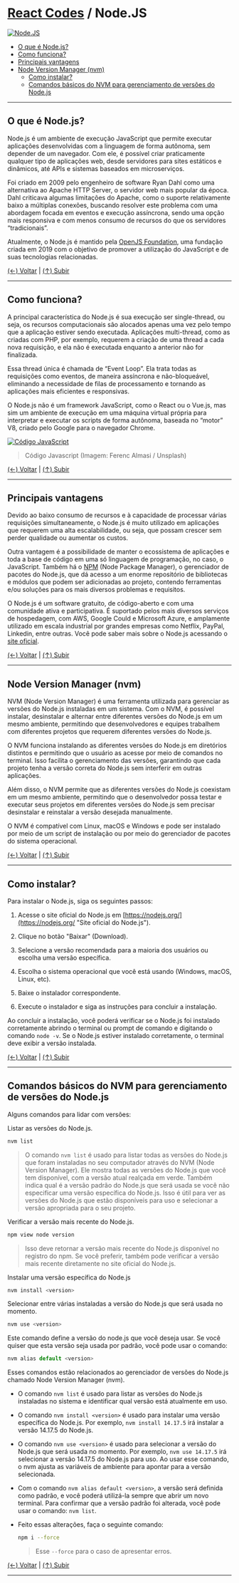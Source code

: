 # [React Codes](https://github.com/systemboys/React_Codes#react-codes "React Codes") / Node.JS

[![Node.JS](https://github.com/systemboys/React_Codes/raw/main/Ambientes%20de%20execu%C3%A7%C3%A3o/NodeJS/images/Node.js.jpg "Node.JS")](https://github.com/systemboys/React_Codes/raw/main/Ambientes%20de%20execu%C3%A7%C3%A3o/NodeJS/images/Node.js.jpg "Node.JS")

- [O que é Node.js?](#o-que-%C3%A9-nodejs "O que é Node.js?")
- [Como funciona?](#como-funciona "Como funciona?")
- [Principais vantagens](#principais-vantagens "Principais vantagens")
- [Node Version Manager (nvm)](#node-version-manager-nvm "Node Version Manager (nvm)")
    - [Como instalar?](#como-instalar "Como instalar?")
    - [Comandos básicos do NVM para gerenciamento de versões do Node.js](#comandos-b%C3%A1sicos-do-nvm-para-gerenciamento-de-vers%C3%B5es-do-nodejs "Comandos básicos do NVM para gerenciamento de versões do Node.js")

---

## O que é Node.js?

Node.js é um ambiente de execução JavaScript que permite executar aplicações desenvolvidas com a linguagem de forma autônoma, sem depender de um navegador. Com ele, é possível criar praticamente qualquer tipo de aplicações web, desde servidores para sites estáticos e dinâmicos, até APIs e sistemas baseados em microserviços.

Foi criado em 2009 pelo engenheiro de software Ryan Dahl como uma alternativa ao Apache HTTP Server, o servidor web mais popular da época. Dahl criticava algumas limitações do Apache, como o suporte relativamente baixo a múltiplas conexões, buscando resolver este problema com uma abordagem focada em eventos e execução assíncrona, sendo uma opção mais responsiva e com menos consumo de recursos do que os servidores “tradicionais”.

Atualmente, o Node.js é mantido pela [OpenJS Foundation](https://openjsf.org/ "OpenJS Foundation’s mission is to drive broad adoption and ongoing development of key JavaScript solutions and related technologies."), uma fundação criada em 2019 com o objetivo de promover a utilização do JavaScript e de suas tecnologias relacionadas.

[(&larr;) Voltar](https://github.com/systemboys/React_Codes#react-codes "Voltar ao SumÃ¡rio") | 
[(&uarr;) Subir](#react-codes--nodejs "Subir para o topo")

---

## Como funciona?

A principal característica do Node.js é sua execução ser single-thread, ou seja, os recursos computacionais são alocados apenas uma vez pelo tempo que a aplicação estiver sendo executada. Aplicações multi-thread, como as criadas com PHP, por exemplo, requerem a criação de uma thread a cada nova requisição, e ela não é executada enquanto a anterior não for finalizada.

Essa thread única é chamada de “Event Loop”. Ela trata todas as requisições como eventos, de maneira assíncrona e não-bloqueável, eliminando a necessidade de filas de processamento e tornando as aplicações mais eficientes e responsivas.

O Node.js não é um framework JavaScript, como o React ou o Vue.js, mas sim um ambiente de execução em uma máquina virtual própria para interpretar e executar os scripts de forma autônoma, baseada no “motor” V8, criado pelo Google para o navegador Chrome.

[![Código JavaScript](https://github.com/systemboys/React_Codes/blob/main/Ambientes%20de%20execu%C3%A7%C3%A3o/NodeJS/images/o_que_e_node_js-e1612977170388-700x393.jpg?raw=true "Código JavaScript")](https://github.com/systemboys/React_Codes/blob/main/Ambientes%20de%20execu%C3%A7%C3%A3o/NodeJS/images/o_que_e_node_js-e1612977170388-700x393.jpg?raw=true "Código JavaScript")

> Código Javascript (Imagem: Ferenc Almasi / Unsplash)

[(&larr;) Voltar](https://github.com/systemboys/React_Codes#react-codes "Voltar ao SumÃ¡rio") | 
[(&uarr;) Subir](#react-codes--nodejs "Subir para o topo")

---

## Principais vantagens

Devido ao baixo consumo de recursos e à capacidade de processar várias requisições simultaneamente, o Node.js é muito utilizado em aplicações que requerem uma alta escalabilidade, ou seja, que possam crescer sem perder qualidade ou aumentar os custos.

Outra vantagem é a possibilidade de manter o ecossistema de aplicações e toda a base de código em uma só linguagem de programação, no caso, o JavaScript. Também há o [NPM](https://www.npmjs.com/ "Node Package Manager") (Node Package Manager), o gerenciador de pacotes do Node.js, que dá acesso a um enorme repositório de bibliotecas e módulos que podem ser adicionadas ao projeto, contendo ferramentas e/ou soluções para os mais diversos problemas e requisitos.

O Node.js é um software gratuito, de código-aberto e com uma comunidade ativa e participativa. É suportado pelos mais diversos serviços de hospedagem, com AWS, Google Could e Microsoft Azure, e amplamente utilizado em escala industrial por grandes empresas como Netflix, PayPal, Linkedin, entre outras. Você pode saber mais sobre o Node.js acessando o [site oficial](https://nodejs.org/en/ "Node.js® is a JavaScript runtime built on Chrome's V8 JavaScript engine.").

[(&larr;) Voltar](https://github.com/systemboys/React_Codes#react-codes "Voltar ao SumÃ¡rio") | 
[(&uarr;) Subir](#react-codes--nodejs "Subir para o topo")

---

## Node Version Manager (nvm)

NVM (Node Version Manager) é uma ferramenta utilizada para gerenciar as versões do Node.js instaladas em um sistema. Com o NVM, é possível instalar, desinstalar e alternar entre diferentes versões do Node.js em um mesmo ambiente, permitindo que desenvolvedores e equipes trabalhem com diferentes projetos que requerem diferentes versões do Node.js.

O NVM funciona instalando as diferentes versões do Node.js em diretórios distintos e permitindo que o usuário as acesse por meio de comandos no terminal. Isso facilita o gerenciamento das versões, garantindo que cada projeto tenha a versão correta do Node.js sem interferir em outras aplicações.

Além disso, o NVM permite que as diferentes versões do Node.js coexistam em um mesmo ambiente, permitindo que o desenvolvedor possa testar e executar seus projetos em diferentes versões do Node.js sem precisar desinstalar e reinstalar a versão desejada manualmente.

O NVM é compatível com Linux, macOS e Windows e pode ser instalado por meio de um script de instalação ou por meio do gerenciador de pacotes do sistema operacional.

[(&larr;) Voltar](https://github.com/systemboys/React_Codes#react-codes "Voltar ao SumÃ¡rio") | 
[(&uarr;) Subir](#react-codes--nodejs "Subir para o topo")

---

## Como instalar?

Para instalar o Node.js, siga os seguintes passos:

1. Acesse o site oficial do Node.js em [https://nodejs.org/](https://nodejs.org/ "Site oficial do Node.js").

2. Clique no botão "Baixar" (Download).

3. Selecione a versão recomendada para a maioria dos usuários ou escolha uma versão específica.

4. Escolha o sistema operacional que você está usando (Windows, macOS, Linux, etc).

5. Baixe o instalador correspondente.

6. Execute o instalador e siga as instruções para concluir a instalação.

Ao concluir a instalação, você poderá verificar se o Node.js foi instalado corretamente abrindo o terminal ou prompt de comando e digitando o comando `node -v`. Se o Node.js estiver instalado corretamente, o terminal deve exibir a versão instalada.

[(&larr;) Voltar](https://github.com/systemboys/React_Codes#react-codes "Voltar ao SumÃ¡rio") | 
[(&uarr;) Subir](#react-codes--nodejs "Subir para o topo")

---

## Comandos básicos do NVM para gerenciamento de versões do Node.js

Alguns comandos para lidar com versões:

Listar as versões do Node.js.

```bash
nvm list
```

> O comando `nvm list` é usado para listar todas as versões do Node.js que foram instaladas no seu computador através do NVM (Node Version Manager). Ele mostra todas as versões do Node.js que você tem disponível, com a versão atual realçada em verde. Também indica qual é a versão padrão do Node.js que será usada se você não especificar uma versão específica do Node.js. Isso é útil para ver as versões do Node.js que estão disponíveis para uso e selecionar a versão apropriada para o seu projeto.

Verificar a versão mais recente do Node.js.

```bash
npm view node version
```

> Isso deve retornar a versão mais recente do Node.js disponível no registro do npm. Se você preferir, também pode verificar a versão mais recente diretamente no site oficial do Node.js.

Instalar uma versão específica do Node.js

```bash
nvm install <version>
```

Selecionar entre várias instaladas a versão do Node.js que será usada no momento.

```bash
nvm use <version>
```

Este comando define a versão do node.js que você deseja usar. Se você quiser que esta versão seja usada por padrão, você pode usar o comando:

```javascript
nvm alias default <version>
```

Esses comandos estão relacionados ao gerenciador de versões do Node.js chamado Node Version Manager (nvm).

- O comando `nvm list` é usado para listar as versões do Node.js instaladas no sistema e identificar qual versão está atualmente em uso.

- O comando `nvm install <version>` é usado para instalar uma versão específica do Node.js. Por exemplo, `nvm install 14.17.5` irá instalar a versão 14.17.5 do Node.js.

- O comando `nvm use <version>` é usado para selecionar a versão do Node.js que será usada no momento. Por exemplo, `nvm use 14.17.5` irá selecionar a versão 14.17.5 do Node.js para uso. Ao usar esse comando, o nvm ajusta as variáveis de ambiente para apontar para a versão selecionada.

- Com o comando `nvm alias default <version>`, a versão será definida como padrão, e você poderá utilizá-la sempre que abrir um novo terminal. Para confirmar que a versão padrão foi alterada, você pode usar o comando: `nvm list`.

- Feito essas alterações, faça o seguinte comando:

    ```bash
    npm i --force
    ```

    > Esse `--force` para o caso de apresentar erros.

[(&larr;) Voltar](https://github.com/systemboys/React_Codes#react-codes "Voltar ao SumÃ¡rio") | 
[(&uarr;) Subir](#react-codes--nodejs "Subir para o topo")

---